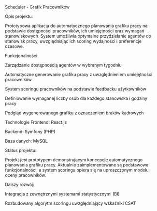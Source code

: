 Scheduler - Grafik Pracowników

Opis projektu:

Prototypowa aplikacja do automatycznego planowania grafiku pracy na podstawie dostępności pracowników, ich umiejętności oraz wymagań stanowiskowych. System umożliwia optymalne przydzielanie agentów do stanowisk pracy, uwzględniając ich scoring wydajności i preferencje czasowe.

Funkcjonalności:

Zarządzanie dostępnością agentów w wybranym tygodniu

Automatyczne generowanie grafiku pracy z uwzględnieniem umiejętności pracowników

System scoringu pracowników na podstawie feedbacku użytkowników

Definiowanie wymaganej liczby osób dla każdego stanowiska i godziny pracy

Podgląd wygenerowanego grafiku z oznaczeniem braków kadrowych

Technologie
Frontend: React.js

Backend: Symfony (PHP)

Baza danych: MySQL

Status projektu:

Projekt jest prototypem demonstrującym koncepcję automatycznego planowania grafiku pracy. Aktualnie zaimplementowane są podstawowe funkcjonalności, a system scoringu opiera się na uproszczonym modelu oceny pracowników.

Dalszy rozwój:

Integracja z zewnętrznymi systemami statystycznymi (BI)

Rozbudowany algorytm scoringu uwzględniający wskaźniki CSAT
